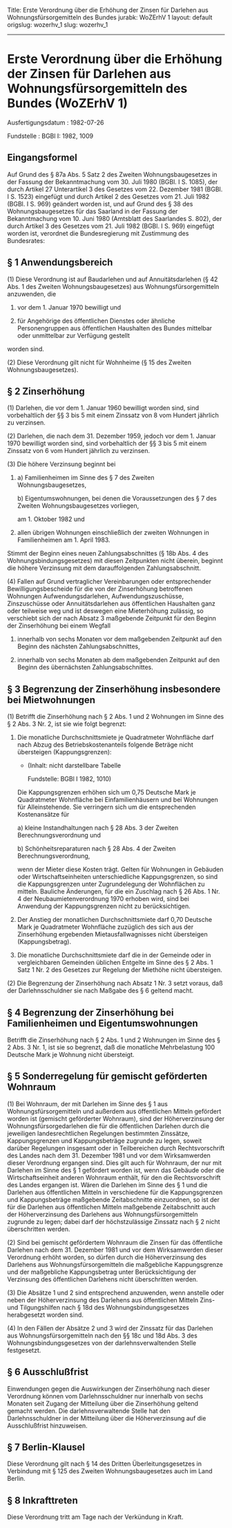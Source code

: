 Title: Erste Verordnung über die Erhöhung der Zinsen für Darlehen aus Wohnungsfürsorgemitteln
  des Bundes
jurabk: WoZErhV 1
layout: default
origslug: wozerhv_1
slug: wozerhv_1

---

# Erste Verordnung über die Erhöhung der Zinsen für Darlehen aus Wohnungsfürsorgemitteln des Bundes (WoZErhV 1)

Ausfertigungsdatum
:   1982-07-26

Fundstelle
:   BGBl I: 1982, 1009



## Eingangsformel

Auf Grund des § 87a Abs. 5 Satz 2 des Zweiten Wohnungsbaugesetzes in
der Fassung der Bekanntmachung vom 30. Juli 1980 (BGBl. I S. 1085),
der durch Artikel 27 Unterartikel 3 des Gesetzes vom 22. Dezember 1981
(BGBl. I S. 1523) eingefügt und durch Artikel 2 des Gesetzes vom 21.
Juli 1982 (BGBl. I S. 969) geändert worden ist, und auf Grund des § 38
des Wohnungsbaugesetzes für das Saarland in der Fassung der
Bekanntmachung vom 10. Juni 1980 (Amtsblatt des Saarlandes S. 802),
der durch Artikel 3 des Gesetzes vom 21. Juli 1982 (BGBl. I S. 969)
eingefügt worden ist, verordnet die Bundesregierung mit Zustimmung des
Bundesrates:


## § 1 Anwendungsbereich

(1) Diese Verordnung ist auf Baudarlehen und auf Annuitätsdarlehen (§
42 Abs. 1 des Zweiten Wohnungsbaugesetzes) aus Wohnungsfürsorgemitteln
anzuwenden, die

1.  vor dem 1. Januar 1970 bewilligt und


2.  für Angehörige des öffentlichen Dienstes oder ähnliche Personengruppen
    aus öffentlichen Haushalten des Bundes mittelbar oder unmittelbar zur
    Verfügung gestellt



worden sind.

(2) Diese Verordnung gilt nicht für Wohnheime (§ 15 des Zweiten
Wohnungsbaugesetzes).


## § 2 Zinserhöhung

(1) Darlehen, die vor dem 1. Januar 1960 bewilligt worden sind, sind
vorbehaltlich der §§ 3 bis 5 mit einem Zinssatz von 8 vom Hundert
jährlich zu verzinsen.

(2) Darlehen, die nach dem 31. Dezember 1959, jedoch vor dem 1. Januar
1970 bewilligt worden sind, sind vorbehaltlich der §§ 3 bis 5 mit
einem Zinssatz von 6 vom Hundert jährlich zu verzinsen.

(3) Die höhere Verzinsung beginnt bei

1.
    a)  Familienheimen im Sinne des § 7 des Zweiten Wohnungsbaugesetzes,


    b)  Eigentumswohnungen, bei denen die Voraussetzungen des § 7 des Zweiten
        Wohnungsbaugesetzes vorliegen,




    am 1. Oktober 1982 und


2.  allen übrigen Wohnungen einschließlich der zweiten Wohnungen in
    Familienheimen am 1. April 1983.



Stimmt der Beginn eines neuen Zahlungsabschnittes (§ 18b Abs. 4 des
Wohnungsbindungsgesetzes) mit diesen Zeitpunkten nicht überein,
beginnt die höhere Verzinsung mit dem darauffolgenden
Zahlungsabschnitt.

(4) Fallen auf Grund vertraglicher Vereinbarungen oder entsprechender
Bewilligungsbescheide für die von der Zinserhöhung betroffenen
Wohnungen Aufwendungsdarlehen, Aufwendungszuschüsse, Zinszuschüsse
oder Annuitätsdarlehen aus öffentlichen Haushalten ganz oder teilweise
weg und ist deswegen eine Mieterhöhung zulässig, so verschiebt sich
der nach Absatz 3 maßgebende Zeitpunkt für den Beginn der Zinserhöhung
bei einem Wegfall

1.  innerhalb von sechs Monaten vor dem maßgebenden Zeitpunkt auf den
    Beginn des nächsten Zahlungsabschnittes,


2.  innerhalb von sechs Monaten ab dem maßgebenden Zeitpunkt auf den
    Beginn des übernächsten Zahlungsabschnittes.





## § 3 Begrenzung der Zinserhöhung insbesondere bei Mietwohnungen

(1) Betrifft die Zinserhöhung nach § 2 Abs. 1 und 2 Wohnungen im Sinne
des § 2 Abs. 3 Nr. 2, ist sie wie folgt begrenzt:

1.  Die monatliche Durchschnittsmiete je Quadratmeter Wohnfläche darf nach
    Abzug des Betriebskostenanteils folgende Beträge nicht übersteigen
    (Kappungsgrenzen):

    *   (Inhalt: nicht darstellbare Tabelle

        Fundstelle: BGBl I 1982, 1010)




    Die Kappungsgrenzen erhöhen sich um 0,75 Deutsche Mark je Quadratmeter
    Wohnfläche bei Einfamilienhäusern und bei Wohnungen für
    Alleinstehende. Sie verringern sich um die entsprechenden
    Kostenansätze für

    a)  kleine Instandhaltungen nach § 28 Abs. 3 der Zweiten
        Berechnungsverordnung und


    b)  Schönheitsreparaturen nach § 28 Abs. 4 der Zweiten
        Berechnungsverordnung,




    wenn der Mieter diese Kosten trägt. Gelten für Wohnungen in Gebäuden
    oder Wirtschaftseinheiten unterschiedliche Kappungsgrenzen, so sind
    die Kappungsgrenzen unter Zugrundelegung der Wohnflächen zu mitteln.
    Bauliche Änderungen, für die ein Zuschlag nach § 26 Abs. 1 Nr. 4 der
    Neubaumietenverordnung 1970 erhoben wird, sind bei Anwendung der
    Kappungsgrenzen nicht zu berücksichtigen.


2.  Der Anstieg der monatlichen Durchschnittsmiete darf 0,70 Deutsche Mark
    je Quadratmeter Wohnfläche zuzüglich des sich aus der Zinserhöhung
    ergebenden Mietausfallwagnisses nicht übersteigen (Kappungsbetrag).


3.  Die monatliche Durchschnittsmiete darf die in der Gemeinde oder in
    vergleichbaren Gemeinden üblichen Entgelte im Sinne des § 2 Abs. 1
    Satz 1 Nr. 2 des Gesetzes zur Regelung der Miethöhe nicht übersteigen.




(2) Die Begrenzung der Zinserhöhung nach Absatz 1 Nr. 3 setzt voraus,
daß der Darlehnsschuldner sie nach Maßgabe des § 6 geltend macht.


## § 4 Begrenzung der Zinserhöhung bei Familienheimen und Eigentumswohnungen

Betrifft die Zinserhöhung nach § 2 Abs. 1 und 2 Wohnungen im Sinne des
§ 2 Abs. 3 Nr. 1, ist sie so begrenzt, daß die monatliche
Mehrbelastung 100 Deutsche Mark je Wohnung nicht übersteigt.


## § 5 Sonderregelung für gemischt geförderten Wohnraum

(1) Bei Wohnraum, der mit Darlehen im Sinne des § 1 aus
Wohnungsfürsorgemitteln und außerdem aus öffentlichen Mitteln
gefördert worden ist (gemischt geförderter Wohnraum), sind der
Höherverzinsung der Wohnungsfürsorgedarlehen die für die öffentlichen
Darlehen durch die jeweiligen landesrechtlichen Regelungen bestimmten
Zinssätze, Kappungsgrenzen und Kappungsbeträge zugrunde zu legen,
soweit darüber Regelungen insgesamt oder in Teilbereichen durch
Rechtsvorschrift des Landes nach dem 31. Dezember 1981 und vor dem
Wirksamwerden dieser Verordnung ergangen sind. Dies gilt auch für
Wohnraum, der nur mit Darlehen im Sinne des § 1 gefördert worden ist,
wenn das Gebäude oder die Wirtschaftseinheit anderen Wohnraum enthält,
für den die Rechtsvorschrift des Landes ergangen ist. Wären die
Darlehen im Sinne des § 1 und die Darlehen aus öffentlichen Mitteln in
verschiedene für die Kappungsgrenzen und Kappungsbeträge maßgebende
Zeitabschnitte einzuordnen, so ist der für die Darlehen aus
öffentlichen Mitteln maßgebende Zeitabschnitt auch der Höherverzinsung
des Darlehens aus Wohnungsfürsorgemitteln zugrunde zu legen; dabei
darf der höchstzulässige Zinssatz nach § 2 nicht überschritten werden.

(2) Sind bei gemischt gefördertem Wohnraum die Zinsen für das
öffentliche Darlehen nach dem 31. Dezember 1981 und vor dem
Wirksamwerden dieser Verordnung erhöht worden, so dürfen durch die
Höherverzinsung des Darlehens aus Wohnungsfürsorgemitteln die
maßgebliche Kappungsgrenze und der maßgebliche Kappungsbetrag unter
Berücksichtigung der Verzinsung des öffentlichen Darlehens nicht
überschritten werden.

(3) Die Absätze 1 und 2 sind entsprechend anzuwenden, wenn anstelle
oder neben der Höherverzinsung des Darlehens aus öffentlichen Mitteln
Zins- und Tilgungshilfen nach § 18d des Wohnungsbindungsgesetzes
herabgesetzt worden sind.

(4) In den Fällen der Absätze 2 und 3 wird der Zinssatz für das
Darlehen aus Wohnungsfürsorgemitteln nach den §§ 18c und 18d Abs. 3
des Wohnungsbindungsgesetzes von der darlehnsverwaltenden Stelle
festgesetzt.


## § 6 Ausschlußfrist

Einwendungen gegen die Auswirkungen der Zinserhöhung nach dieser
Verordnung können vom Darlehnsschuldner nur innerhalb von sechs
Monaten seit Zugang der Mitteilung über die Zinserhöhung geltend
gemacht werden. Die darlehnsverwaltende Stelle hat den
Darlehnsschuldner in der Mitteilung über die Höherverzinsung auf die
Ausschlußfrist hinzuweisen.


## § 7 Berlin-Klausel

Diese Verordnung gilt nach § 14 des Dritten Überleitungsgesetzes in
Verbindung mit § 125 des Zweiten Wohnungsbaugesetzes auch im Land
Berlin.


## § 8 Inkrafttreten

Diese Verordnung tritt am Tage nach der Verkündung in Kraft.

